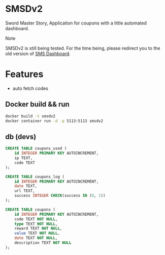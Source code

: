 # SMSDv2

Sword Master Story, Application for coupons with a little automated dashboard. 

> [!NOTE]
> SMSDv2 is still being tested. For the time being, please redirect you to the old version of [SMS Dashboard](https://github.com/kerogs/Sword-Master-Story-Dashboard).

# Features
- auto fetch codes

## Docker build && run
```sh
docker build -t smsdv2
docker container run -d -p 5113:5113 smsdv2
```

## db (devs)
```sql
CREATE TABLE coupons_used (
    id INTEGER PRIMARY KEY AUTOINCREMENT,
    ip TEXT,
    code TEXT
);

CREATE TABLE coupons_log (
    id INTEGER PRIMARY KEY AUTOINCREMENT,
    date TEXT,
    url TEXT,
    success INTEGER CHECK(success IN (0, 1))
);

CREATE TABLE coupons (
    id INTEGER PRIMARY KEY AUTOINCREMENT,
    code TEXT NOT NULL,
    type TEXT NOT NULL,
    reward TEXT NOT NULL,
    value TEXT NOT NULL,
    date TEXT NOT NULL,
    description TEXT NOT NULL
);

```